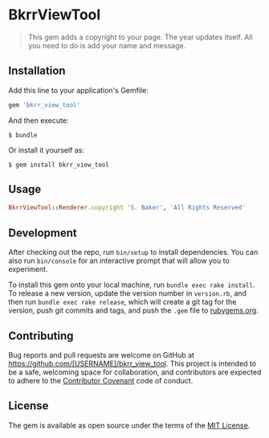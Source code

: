 # BkrrViewTool

> This gem adds a copyright to your page. The year updates itself. All you need to do is add your name and message.

## Installation

Add this line to your application's Gemfile:

```ruby
gem 'bkrr_view_tool'
```

And then execute:

    $ bundle

Or install it yourself as:

    $ gem install bkrr_view_tool

## Usage

```ruby
BkrrViewTool::Renderer.copyright 'S. Baker', 'All Rights Reserved'
```

## Development

After checking out the repo, run `bin/setup` to install dependencies. You can also run `bin/console` for an interactive prompt that will allow you to experiment.

To install this gem onto your local machine, run `bundle exec rake install`. To release a new version, update the version number in `version.rb`, and then run `bundle exec rake release`, which will create a git tag for the version, push git commits and tags, and push the `.gem` file to [rubygems.org](https://rubygems.org).

## Contributing

Bug reports and pull requests are welcome on GitHub at https://github.com/[USERNAME]/bkrr_view_tool. This project is intended to be a safe, welcoming space for collaboration, and contributors are expected to adhere to the [Contributor Covenant](http://contributor-covenant.org) code of conduct.


## License

The gem is available as open source under the terms of the [MIT License](http://opensource.org/licenses/MIT).

